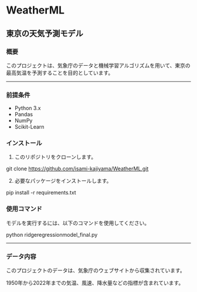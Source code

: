 # WeatherML

## 東京の天気予測モデル

### 概要

このプロジェクトは、気象庁のデータと機械学習アルゴリズムを用いて、東京の最高気温を予測することを目的としています。

---

### 前提条件

- Python 3.x
- Pandas
- NumPy
- Scikit-Learn

### インストール

1. このリポジトリをクローンします。

git clone https://github.com/isami-kajiyama/WeatherML.git

2. 必要なパッケージをインストールします。

pip install -r requirements.txt

### 使用コマンド

モデルを実行するには、以下のコマンドを使用してください。

python ridgeregressionmodel_final.py

---

### データ内容

このプロジェクトのデータは、気象庁のウェブサイトから収集されています。

1950年から2022年までの気温、風速、降水量などの指標が含まれています。


